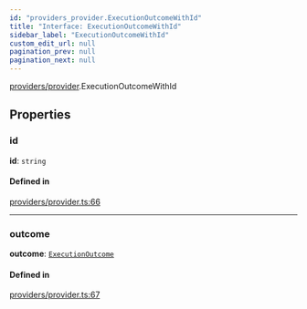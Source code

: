 ```yaml
---
id: "providers_provider.ExecutionOutcomeWithId"
title: "Interface: ExecutionOutcomeWithId"
sidebar_label: "ExecutionOutcomeWithId"
custom_edit_url: null
pagination_prev: null
pagination_next: null
---
```


[providers/provider](../modules/providers_provider.md).ExecutionOutcomeWithId

## Properties

### id

 **id**: `string`

#### Defined in

[providers/provider.ts:66](https://github.com/maxhr/near-api-js/blob/a0c9a104/packages/near-api-js/src/providers/provider.ts#L66)

___

### outcome

 **outcome**: [`ExecutionOutcome`](providers_provider.ExecutionOutcome.md)

#### Defined in

[providers/provider.ts:67](https://github.com/maxhr/near-api-js/blob/a0c9a104/packages/near-api-js/src/providers/provider.ts#L67)
